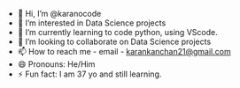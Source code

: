 - 👋 Hi, I’m @karanocode
- 👀 I’m interested in Data Science projects
- 🌱 I’m currently learning to code python, using VScode. 
- 💞️ I’m looking to collaborate on Data Science projects
- 📫 How to reach me - email - karankanchan21@gmail.com
- 😄 Pronouns: He/Him
- ⚡ Fun fact: I am 37 yo and still learning.

<!---
karanocode/karanocode is a ✨ special ✨ repository because its `README.md` (this file) appears on your GitHub profile.
You can click the Preview link to take a look at your changes.
--->
